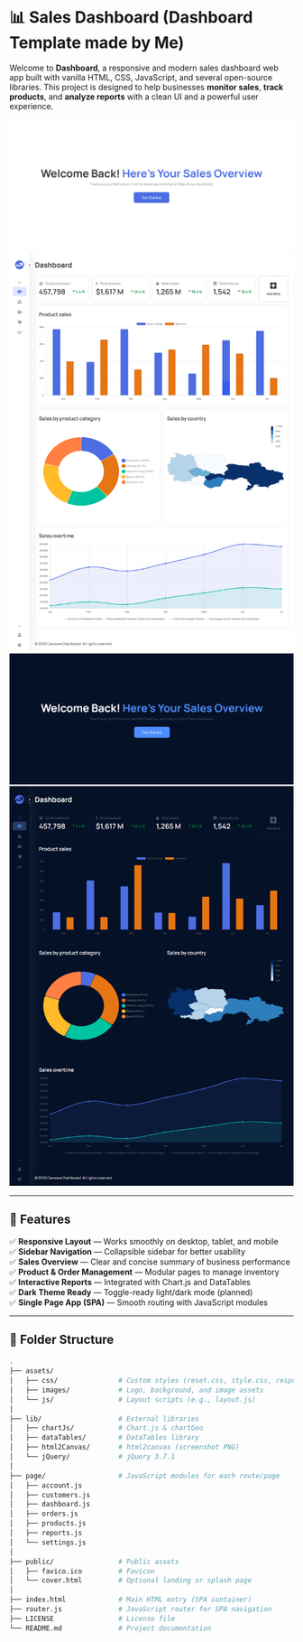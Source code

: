 # 📊 Sales Dashboard (Dashboard Template made by Me)

Welcome to **Dashboard**, a responsive and modern sales dashboard web app built with vanilla HTML, CSS, JavaScript, and several open-source libraries. This project is designed to help businesses **monitor sales**, **track products**, and **analyze reports** with a clean UI and a powerful user experience.

![Cover Dashboard Screenshot](./assets/screenshootsPage/coverLightTheme.png)
![Dashboard Light Theme Screenshot](./assets/screenshootsPage/lightTheme.png)
![Cover Dashboard Screenshot](./assets/screenshootsPage/coverDarkTheme.png)
![Dashboard Dark Theme Screenshot](./assets/screenshootsPage/darkTheme.png)

---

## 🚀 Features

✅ **Responsive Layout** — Works smoothly on desktop, tablet, and mobile  
✅ **Sidebar Navigation** — Collapsible sidebar for better usability  
✅ **Sales Overview** — Clear and concise summary of business performance  
✅ **Product & Order Management** — Modular pages to manage inventory  
✅ **Interactive Reports** — Integrated with Chart.js and DataTables  
✅ **Dark Theme Ready** — Toggle-ready light/dark mode (planned)  
✅ **Single Page App (SPA)** — Smooth routing with JavaScript modules  

---

## 📁 Folder Structure

```bash
.
├── assets/
│   ├── css/               # Custom styles (reset.css, style.css, responsive.css)
│   ├── images/            # Logo, background, and image assets
│   └── js/                # Layout scripts (e.g., layout.js)
│
├── lib/                   # External libraries
│   ├── chartJs/           # Chart.js & chartGeo
│   ├── dataTables/        # DataTables library
│   ├── html2Canvas/       # html2canvas (screenshot PNG)
│   └── jQuery/            # jQuery 3.7.1
│
├── page/                  # JavaScript modules for each route/page
│   ├── account.js
│   ├── customers.js
│   ├── dashboard.js
│   ├── orders.js
│   ├── products.js
│   ├── reports.js
│   └── settings.js
│
├── public/                # Public assets
│   ├── favico.ico         # Favicon
│   └── cover.html         # Optional landing or splash page
│
├── index.html             # Main HTML entry (SPA container)
├── router.js              # JavaScript router for SPA navigation
├── LICENSE                # License file
└── README.md              # Project documentation
